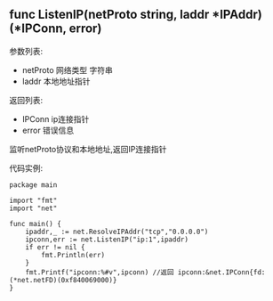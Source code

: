 ## func ListenIP(netProto string, laddr *IPAddr) (*IPConn, error)

参数列表:

- netProto 网络类型 字符串
- laddr 本地地址指针

返回列表:

- IPConn ip连接指针
- error 错误信息

监听netProto协议和本地地址,返回IP连接指针

代码实例:

	package main
	
	import "fmt"
	import "net"
	
	func main() {
		ipaddr,_ := net.ResolveIPAddr("tcp","0.0.0.0")
		ipconn,err := net.ListenIP("ip:1",ipaddr)
		if err != nil {
			fmt.Println(err)
		}
		fmt.Printf("ipconn:%#v",ipconn) //返回 ipconn:&net.IPConn{fd:(*net.netFD)(0xf840069000)}
	}
